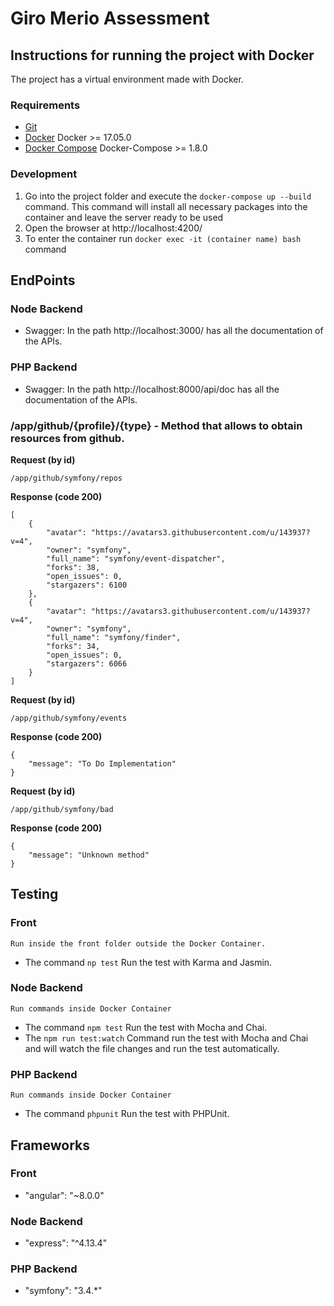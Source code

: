 # Giro Merio Assessment

## Instructions for running the project with Docker

The project has a virtual environment made with Docker. 

### Requirements 

- [Git](https://git-scm.com/)
- [Docker](https://www.docker.com/) Docker >= 17.05.0
- [Docker Compose](https://docs.docker.com/compose/) Docker-Compose >= 1.8.0

### Development

1. Go into the project folder and execute the `docker-compose up --build` command. This command will install all necessary packages into the container and leave the server ready to be used
2. Open the browser at http://localhost:4200/
3. To enter the container run `docker exec -it (container name) bash` command

## EndPoints

### Node Backend

* Swagger: In the path http://localhost:3000/ has all the documentation of the APIs.

### PHP Backend

* Swagger: In the path http://localhost:8000/api/doc has all the documentation of the APIs.

### /app/github/{profile}/{type} - Method that allows to obtain resources from github.

**Request (by id)**
``` 
/app/github/symfony/repos
``` 

**Response (code 200)**
``` 
[
    {
        "avatar": "https://avatars3.githubusercontent.com/u/143937?v=4",
        "owner": "symfony",
        "full_name": "symfony/event-dispatcher",
        "forks": 38,
        "open_issues": 0,
        "stargazers": 6100
    },
    {
        "avatar": "https://avatars3.githubusercontent.com/u/143937?v=4",
        "owner": "symfony",
        "full_name": "symfony/finder",
        "forks": 34,
        "open_issues": 0,
        "stargazers": 6066
    }
]
``` 

**Request (by id)**
``` 
/app/github/symfony/events
``` 

**Response (code 200)**
``` 
{
    "message": "To Do Implementation"
}
``` 

**Request (by id)**
``` 
/app/github/symfony/bad
``` 

**Response (code 200)**
``` 
{
    "message": "Unknown method"
}
``` 

## Testing

### Front
``` 
Run inside the front folder outside the Docker Container.
``` 
* The command `np test` Run the test with Karma and Jasmin.

### Node Backend
``` 
Run commands inside Docker Container
``` 
* The command `npm test` Run the test with Mocha and Chai.
* The `npm run test:watch` Command run the test with Mocha and Chai and will watch the file changes and run the test automatically.

### PHP Backend
``` 
Run commands inside Docker Container
``` 
* The command `phpunit` Run the test with PHPUnit.

## Frameworks

### Front
- "angular": "~8.0.0"

### Node Backend
- "express": "^4.13.4"

### PHP Backend
- "symfony": "3.4.*"
